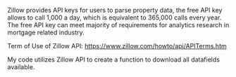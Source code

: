 Zillow provides API keys for users to parse property data, the free API key allows to call 1,000 a day, which is equivalent to 365,000 calls every year. The free API key can meet majority of requirements for analytics research in mortgage related industry.

Term of Use of Zillow API: https://www.zillow.com/howto/api/APITerms.htm

My code utilizes Zillow API to create a function to download all datafields available.



